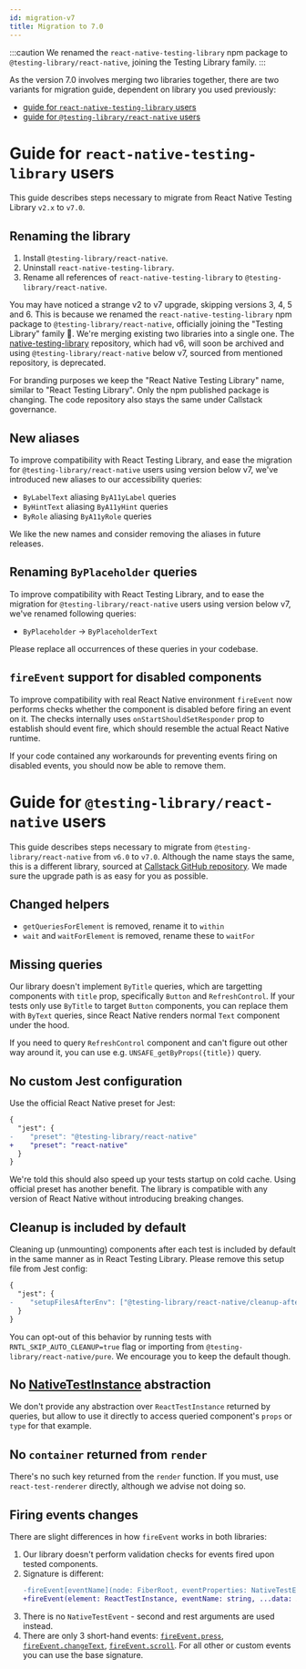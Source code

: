 ```yaml
---
id: migration-v7
title: Migration to 7.0
---
```


:::caution
We renamed the `react-native-testing-library` npm package to `@testing-library/react-native`, joining the Testing Library family.
:::

As the version 7.0 involves merging two libraries together, there are two variants for migration guide, dependent on library you used previously:

- [guide for `react-native-testing-library` users](#guide-for-react-native-testing-library-users)
- [guide for `@testing-library/react-native` users](#guide-for-testing-libraryreact-native-users)

# Guide for `react-native-testing-library` users

This guide describes steps necessary to migrate from React Native Testing Library `v2.x` to `v7.0`.

## Renaming the library

1. Install `@testing-library/react-native`.
1. Uninstall `react-native-testing-library`.
1. Rename all references of `react-native-testing-library` to `@testing-library/react-native`.

You may have noticed a strange v2 to v7 upgrade, skipping versions 3, 4, 5 and 6. This is because we renamed the `react-native-testing-library` npm package to `@testing-library/react-native`, officially joining the "Testing Library" family 🎉. We're merging existing two libraries into a single one. The [native-testing-library](https://github.com/testing-library/native-testing-library) repository, which had v6, will soon be archived and using `@testing-library/react-native` below v7, sourced from mentioned repository, is deprecated.

For branding purposes we keep the "React Native Testing Library" name, similar to "React Testing Library". Only the npm published package is changing. The code repository also stays the same under Callstack governance.

## New aliases

To improve compatibility with React Testing Library, and ease the migration for `@testing-library/react-native` users using version below v7, we've introduced new aliases to our accessibility queries:

- `ByLabelText` aliasing `ByA11yLabel` queries
- `ByHintText` aliasing `ByA11yHint` queries
- `ByRole` aliasing `ByA11yRole` queries

We like the new names and consider removing the aliases in future releases.

## Renaming `ByPlaceholder` queries

To improve compatibility with React Testing Library, and to ease the migration for `@testing-library/react-native` users using version below v7, we've renamed following queries:

- `ByPlaceholder` -> `ByPlaceholderText`

Please replace all occurrences of these queries in your codebase.

## `fireEvent` support for disabled components

To improve compatibility with real React Native environment `fireEvent` now performs checks whether the component is disabled before firing an event on it. The checks internally uses `onStartShouldSetResponder` prop to establish should event fire, which should resemble the actual React Native runtime.

If your code contained any workarounds for preventing events firing on disabled events, you should now be able to remove them.

# Guide for `@testing-library/react-native` users

This guide describes steps necessary to migrate from `@testing-library/react-native` from `v6.0` to `v7.0`. Although the name stays the same, this is a different library, sourced at [Callstack GitHub repository](https://github.com/callstack/react-native-testing-library). We made sure the upgrade path is as easy for you as possible.

## Changed helpers

- `getQueriesForElement` is removed, rename it to `within`
- `wait` and `waitForElement` is removed, rename these to `waitFor`

## Missing queries

Our library doesn't implement `ByTitle` queries, which are targetting components with `title` prop, specifically `Button` and `RefreshControl`. If your tests only use `ByTitle` to target `Button` components, you can replace them with `ByText` queries, since React Native renders normal `Text` component under the hood.

If you need to query `RefreshControl` component and can't figure out other way around it, you can use e.g. `UNSAFE_getByProps({title})` query.

## No custom Jest configuration

Use the official React Native preset for Jest:

```diff
{
  "jest": {
-    "preset": "@testing-library/react-native"
+    "preset": "react-native"
  }
}
```

We're told this should also speed up your tests startup on cold cache. Using official preset has another benefit. The library is compatible with any version of React Native without introducing breaking changes.

## Cleanup is included by default

Cleaning up (unmounting) components after each test is included by default in the same manner as in React Testing Library. Please remove this setup file from Jest config:

```diff
{
  "jest": {
-    "setupFilesAfterEnv": ["@testing-library/react-native/cleanup-after-each"]
  }
}
```

You can opt-out of this behavior by running tests with `RNTL_SKIP_AUTO_CLEANUP=true` flag or importing from `@testing-library/react-native/pure`. We encourage you to keep the default though.

## No [NativeTestInstance](https://www.native-testing-library.com/docs/api-test-instance) abstraction

We don't provide any abstraction over `ReactTestInstance` returned by queries, but allow to use it directly to access queried component's `props` or `type` for that example.

## No `container` returned from `render`

There's no such key returned from the `render` function. If you must, use `react-test-renderer` directly, although we advise not doing so.

## Firing events changes

There are slight differences in how `fireEvent` works in both libraries:

1. Our library doesn't perform validation checks for events fired upon tested components.
1. Signature is different:
   ```diff
   -fireEvent[eventName](node: FiberRoot, eventProperties: NativeTestEvent)
   +fireEvent(element: ReactTestInstance, eventName: string, ...data: Array<any>)
   ```
1. There is no `NativeTestEvent` - second and rest arguments are used instead.
1. There are only 3 short-hand events: [`fireEvent.press`](`/docs/api/#fireeventpress-element-reacttestinstance--void`), [`fireEvent.changeText`](https://callstack.github.io/react-native-testing-library/docs/api/#fireeventchangetext-element-reacttestinstance-data-arrayany--void), [`fireEvent.scroll`](https://callstack.github.io/react-native-testing-library/docs/api/#fireeventchangetext-element-reacttestinstance-data-arrayany--void). For all other or custom events you can use the base signature.
